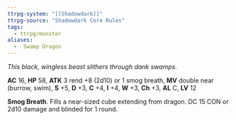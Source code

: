 ```yaml
---
ttrpg-system: "[[Shadowdark]]"
ttrpg-source: "Shadowdark Core Rules"
tags:
  - ttrpg/monster
aliases:
  -  Swamp Dragon
---
```


_This black, wingless beast slithers through dank swamps._

**AC** 16, **HP** 58, **ATK** 3 rend +8 (2d10) or 1 smog breath, **MV** double near (burrow, swim), **S** +5, **D** +3, **C** +4, **I** +4, **W** +3, **Ch** +3, **AL** C, **LV** 12

**Smog Breath**. Fills a near-sized cube extending from dragon. DC 15 CON or 2d10 damage and blinded for 1 round.

